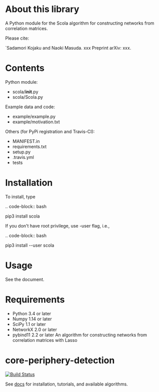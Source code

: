About this library
==================

A Python module for the Scola algorithm for constructing networks from correlation matrices.
 
Please cite:

`Sadamori Kojaku and Naoki Masuda. xxx Preprint arXiv: xxx. 

Contents
========
Python module:
  - scola/__init__.py
  - scola/Scola.py

Example data and code:
  - example/example.py
  - example/motivation.txt

Others (for PyPi registration and Travis-CI):
  - MANIFEST.in
  - requirements.txt
  - setup.py
  - .travis.yml
  - tests

Installation
============

To install, type
      
.. code-block:: bash

  pip3 install scola 

If you don't have root privilege, use -user flag, i.e.,  
      
.. code-block:: bash

  pip3 install --user scola 


Usage
=====

See the document. 

Requirements
============
- Python 3.4 or later
- Numpy 1.14 or later
- SciPy 1.1 or later
- NetworkX 2.0 or later
- pybind11 2.2 or later 
An algorithm for constructing networks from correlation matrices with Lasso


# core-periphery-detection
[![Build Status](https://travis-ci.org/skojaku/scola.svg?branch=master)](https://travis-ci.org/skojaku/scola)


See [docs](https://scola.readthedocs.io/en/latest/) for installation, tutorials, and available algorithms.
 
